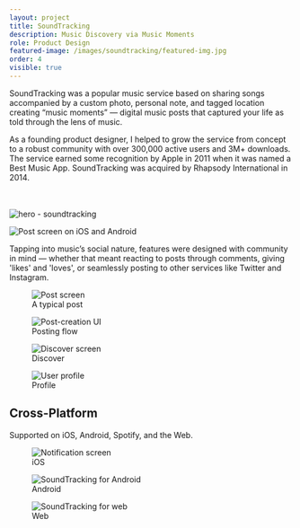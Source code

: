 ```yaml
---
layout: project
title: SoundTracking
description: Music Discovery via Music Moments
role: Product Design
featured-image: /images/soundtracking/featured-img.jpg
order: 4
visible: true
---
```

SoundTracking was a popular music service based on sharing songs accompanied by a custom photo, personal note, and tagged location creating “music moments” — digital music posts that captured your life as told through the lens of music.

As a founding product designer, I helped to grow the service from concept to a robust community with over 300,000 active users and 3M+ downloads. The service earned some recognition by Apple in 2011 when it was named a Best Music App. SoundTracking was acquired by Rhapsody International in 2014.

<br><br>
<img src="/images/soundtracking/hero-soundtracking.jpg" alt="hero - soundtracking">

<img src="/images/soundtracking/screen-post-iOS-Android.jpg" alt="Post screen on iOS and Android">

Tapping into music’s social nature, features were designed with community in mind — whether that meant reacting to posts through comments, giving 'likes' and 'loves', or seamlessly posting to other services like Twitter and Instagram.

<div class="img-collection-row">
<div class="img-collection-item">
<figure>
  <img class="light-border" src="/images/soundtracking/screen-post.jpg" alt="Post screen">
  <figcaption>A typical post</figcaption>
</figure>
</div>
<div class="img-collection-item">
<figure>
  <img class="light-border" src="/images/soundtracking/screen-post-creation.jpg" alt="Post-creation UI">
  <figcaption>Posting flow</figcaption>
</figure>
</div>
</div>
<div class="img-collection-row">

<div class="img-collection-item"><figure>
  <img class="light-border" src="/images/soundtracking/discover.jpg" alt="Discover screen">
  <figcaption>Discover</figcaption>
</figure></div>

<div class="img-collection-item"><figure>
  <img class="light-border" src="/images/soundtracking/screen-profile.jpg" alt="User profile">
  <figcaption>Profile</figcaption>
</figure></div>
</div>

## Cross-Platform
Supported on iOS, Android, Spotify, and the Web.

<div class="img-collection-item">
  <figure >
  <img src="/images/soundtracking/img_notifications.jpg" alt="Notification screen">
  <figcaption>iOS</figcaption>
</figure>
</div>
<div class="img-collection-item">
  <figure >
  <img src="/images/soundtracking/soundtracking-for-android.jpg" alt="SoundTracking for Android">
  <figcaption>Android</figcaption>
</figure>
</div>
<div class="img-collection-item">
  <figure >
  <img src="/images/soundtracking/soundtracking-for-web.jpg" alt="SoundTracking for web">
  <figcaption>Web</figcaption>
</figure>
</div>
